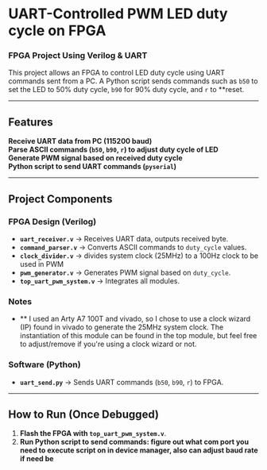 # UART-Controlled PWM LED duty cycle on FPGA
### FPGA Project Using Verilog & UART

This project allows an FPGA to control LED duty cycle using UART commands sent from a PC. A Python script sends commands such as `b50` to set the LED to 50% duty cycle, `b90` for 90% duty cycle, and `r` to **reset. 

---

## Features
**Receive UART data from PC (115200 baud)**  
**Parse ASCII commands (`b50`, `b90`, `r`) to adjust duty cycle of LED**  
**Generate PWM signal based on received duty cycle**  
**Python script to send UART commands (`pyserial`)**  

---

## Project Components
### FPGA Design (Verilog)
- **`uart_receiver.v`** → Receives UART data, outputs received byte.
- **`command_parser.v`** → Converts ASCII commands to `duty_cycle` values.
- **`clock_divider.v`** → divides system clock (25MHz) to a 100Hz clock to be used in PWM
- **`pwm_generator.v`** → Generates PWM signal based on `duty_cycle`.
- **`top_uart_pwm_system.v`** → Integrates all modules.

### Notes
- ** I used an Arty A7 100T and vivado, so I chose to use a clock wizard (IP) found in vivado to generate the 25MHz system clock. The instantiation of this module can be found in the top module, but feel free to adjust/remove if you're using a clock wizard or not.

### Software (Python)
- **`uart_send.py`** → Sends UART commands (`b50`, `b90`, `r`) to FPGA.

---

## How to Run (Once Debugged)
1. **Flash the FPGA with `top_uart_pwm_system.v`**.
2. **Run Python script to send commands: figure out what com port you need to execute script on in device manager, also can adjust baud rate if need be**

